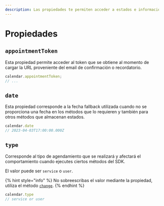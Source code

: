 ```yaml
---
description: Las propiedades te permiten acceder a estados e información en general.
---
```


# Propiedades

## `appointmentToken`

Esta propiedad permite acceder al token que se obtiene al momento de cargar la URL proveniente del email de confirmación o recordatorio.

```javascript
calendar.appointmentToken;
// ...
```

## `date`

Esta propiedad corresponde a la fecha fallback utilizada cuando no se proporciona una fecha en los métodos que lo requieren y también para otros métodos que almacenan estados.

```javascript
calendar.date
// 2023-04-03T17:00:00.000Z
```

## `type`

Corresponde al tipo de agendamiento que se realizará y afectará el comportamiento cuando ejecutes ciertos métodos del SDK.

El valor puede ser `service` o `user`.

{% hint style="info" %}
No sobreescribas el valor mediante la propiedad, utiliza el método [`change`](metodos.md#change).
{% endhint %}

```javascript
calendar.type
// service or user
```
